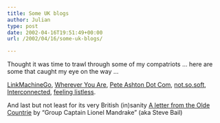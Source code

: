 ```yaml
---
title: Some UK blogs
author: Julian
type: post
date: 2002-04-16T19:51:49+00:00
url: /2002/04/16/some-uk-blogs/

---
```

Thought it was time to trawl through some of my compatriots &#8230; here are some that caught my eye on the way &#8230;
  
<a href="http://www.timemachinego.com/linkmachinego/" target="_blank">LinkMachineGo</a>, <a href="http://www.whereveryouare.org/weblog/"  target="_blank">Wherever You Are</a>, <a href="http://peteashton.com/" target="_blank">Pete Ashton Dot Com</a>, <a href="http://www.notsosoft.com/blog/"  target="_blank">not.so.soft</a>, [Interconnected][1], <a href="http://feelinglistless.blogspot.com/"   target="_blank">feeling listless</a>.
  
And last but not least for its very British (in)sanity <a href="http://lionelmandrake.blogspot.com/" target="_blank">A letter from the Olde Countrie</a> by &#8220;Group Captain Lionel Mandrake&#8221; (aka Steve Bail)

 [1]: http://interconnected.org/home/